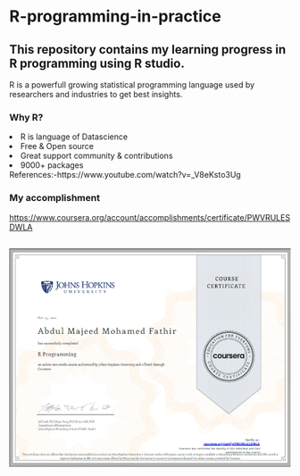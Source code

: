 # R-programming-in-practice
## This repository contains my learning progress in R programming using R studio.
R is a powerfull growing statistical programming language used by researchers and industries to get best insights.
### Why R?
<li>R is language of Datascience</li>
<li>Free & Open source</li>
<li>Great support community & contributions</li>
<li>9000+ packages</li>
References:-https://www.youtube.com/watch?v=_V8eKsto3Ug

### My accomplishment
https://www.coursera.org/account/accomplishments/certificate/PWVRULESDWLA
<pre>

<img src="https://github.com/FathirAMM/R-programming-in-practice/blob/main/certificate.png" />

<pre>

